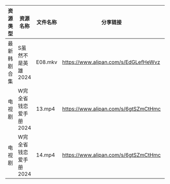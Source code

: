 | 资源类型   | 资源名称          | 文件名称    | 分享链接                                 | 更新时间                |
| ------ | ------------- | ------- | ------------------------------------ | ------------------- |
| 最新韩剧合集 | S虽然不是英雄2024   | E08.mkv | https://www.alipan.com/s/EdGLefHeWvz | 2024-05-27 00:08:58 |
| 电视剧    | W完全省钱恋爱手册2024 | 13.mp4  | https://www.alipan.com/s/6gtSZmCtHmc | 2024-05-27 00:09:10 |
| 电视剧    | W完全省钱恋爱手册2024 | 14.mp4  | https://www.alipan.com/s/6gtSZmCtHmc | 2024-05-27 00:09:10 |
